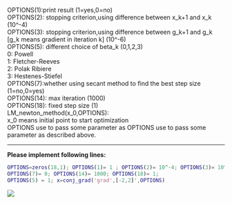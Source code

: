 OPTIONS(1):print result (1=yes,0=no)  
OPTIONS(2): stopping criterion,using difference between x_k+1 and x_k  (10^-4)  
OPTIONS(3): stopping criterion,using difference between g_k+1 and g_k [g_k means gradient in iteration k] (10^-6)  
OPTIONS(5): different choice of beta_k (0,1,2,3)  
    0: Powell  
    1: Fletcher-Reeves  
    2: Polak Ribiere  
    3: Hestenes-Stiefel                
OPTIONS(7):whether using secant method to find the best step size (1=no,0=yes)  
OPTIONS(14): max iteration (1000)  
OPTIONS(18): fixed step size (1)  
LM_newton_method(x_0,OPTIONS):  
    x_0 means initial point to start optimization  
    OPTIONS use to pass some parameter as OPTIONS use to pass some parameter as described above.  
***
**Please implement following lines:**
``` Matlab
OPTIONS=zeros(18,1); OPTIONS(1)= 1 ; OPTIONS(2)= 10^-4; OPTIONS(3)= 10^-6;
OPTIONS(7)= 0; OPTIONS(14)= 1000; OPTIONS(18)= 1; 
OPTIONS(5) = 1; x=conj_grad('grad',[-2,2]',OPTIONS)
```


![](https://www.dropbox.com/s/gg5n0feuovqu931/%E8%9E%A2%E5%B9%95%E6%88%AA%E5%9C%96%202018-05-07%2011.22.03.png?dl=0)
